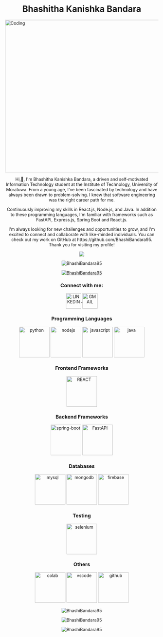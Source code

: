 <h1 align="center">Bhashitha Kanishka Bandara</h1>
<img align="center" alt="Coding" height="500" width="1000" src="https://www.wingstechsolutions.com/wp-content/uploads/2022/03/full-stack-development.gif">

<p align="center"> Hi,👋,  I'm  Bhashitha Kanishka Bandara, a driven and self-motivated Information Technology student at the Institute of Technology, University of Moratuwa. From a young age, I've been fascinated by technology and have always been drawn to problem-solving. I knew that software engineering was the right career path for me. </p>
<p align="center"> Continuously improving my skills in React.js, Node.js, and Java. In addition to these programming languages, I'm familiar with frameworks such as FastAPI, Express.js, Spring Boot and React.js. </p>
<p align="center"> I'm always looking for new challenges and opportunities to grow, and I'm excited to connect and collaborate with like-minded individuals. You can check out my work on GitHub at https://github.com/BhashiBandara95. Thank you for visiting my profile! </p>

<p align="center">
<img src="https://i.ibb.co/wyJwBqJ/loading.gif"  />
</p>
<p align="center">
<img src="https://komarev.com/ghpvc/?username=BhashiBandara95&label=Profile%20views&color=0e75b6&style=flat" alt="BhashiBandara95" />
</p>
<p align="center">
<a href="https://github.com/ryo-ma/github-profile-trophy">
<img src="https://github-profile-trophy.vercel.app/?username=BhashiBandara95" alt="BhashiBandara95" />
</a>
</p>
<h3 align="center">Connect with me:</h3>
<p align="center">
<a href="https://www.linkedin.com/in/bhashibandara95" target="blank">
<img align="center" src="https://cdn.jsdelivr.net/gh/devicons/devicon/icons/linkedin/linkedin-original.svg" alt="LINKEDIN" height="50" width="50" />
</a>
<a href="mailto:ugabkanishka@gmail.com" target="blank">
<img align="center" src="https://www.google.com/gmail/about/static-2.0/images/logo-gmail.png?fingerprint=c2eaf4aae389c3f885e97081bb197b97" alt="GMAIL" height="50" width="50" />
</a>
</p>
<h3 align="center"> Programming Languages </h3>
<p align="center">
<img src="https://cdn.jsdelivr.net/gh/devicons/devicon/icons/python/python-original-wordmark.svg" alt="python" width="100" height="100" />
<img src="https://cdn.jsdelivr.net/gh/devicons/devicon/icons/nodejs/nodejs-original-wordmark.svg" alt="nodejs" width="100" height="100" />
<img src="https://cdn.jsdelivr.net/gh/devicons/devicon/icons/javascript/javascript-original.svg" alt="javascript" width="100" height="100" />
<img src="https://cdn.jsdelivr.net/gh/devicons/devicon/icons/java/java-original-wordmark.svg" alt="java" width="100" height="100" />

</p>
<h3 align="center">Frontend Frameworks</h3>
<p align="center">
<img src="https://cdn.jsdelivr.net/gh/devicons/devicon/icons/react/react-original-wordmark.svg" alt="REACT" width="100" height="100" />
   
</p>
<h3 align="center">Backend Frameworks</h3>
<p align="center">
<img src="https://cdn.jsdelivr.net/gh/devicons/devicon/icons/spring/spring-plain-wordmark.svg" alt="spring-boot" width="100" height="100"/>
<img src="https://cdn.jsdelivr.net/gh/devicons/devicon/icons/fastapi/fastapi-original-wordmark.svg" alt="FastAPI" width="100" height="100"/>
</p>
<h3 align="center">Databases</h3>
<p align="center">
<img src="https://cdn.jsdelivr.net/gh/devicons/devicon/icons/mysql/mysql-original-wordmark.svg" alt="mysql" width="100" height="100"/>
<img src="https://cdn.jsdelivr.net/gh/devicons/devicon/icons/mongodb/mongodb-original-wordmark.svg" alt="mongodb" width="100" height="100" />
<img src="https://cdn.jsdelivr.net/gh/devicons/devicon/icons/firebase/firebase-plain-wordmark.svg" alt="firebase" width="100" height="100"/>

</p>
<h3 align="center">Testing</h3>
<p align="center">
<img src="https://cdn.jsdelivr.net/gh/devicons/devicon/icons/selenium/selenium-original.svg" alt="selenium" width="100" height="100"/>
</p>
<h3 align="center">Others</h3>
<p align="center">
<img src="https://colab.research.google.com/img/colab_favicon_256px.png" alt="colab" width="100" height="100"/>
<img src="https://cdn.jsdelivr.net/gh/devicons/devicon/icons/vscode/vscode-original.svg" alt="vscode" width="100" height="100"/>
<img src="https://cdn.jsdelivr.net/gh/devicons/devicon/icons/github/github-original-wordmark.svg" alt="github" width="100" height="100"/>
</p>
<p align="center">
<img  src="https://github-readme-stats.vercel.app/api/top-langs?username=BhashiBandara95&show_icons=true&locale=en&layout=compact" alt="BhashiBandara95" />
</p>
<p align="center">
<img src="https://github-readme-stats.vercel.app/api?username=BhashiBandara95&show_icons=true&locale=en" alt="BhashiBandara95" />
</p>
<p align="center" >
<img src="https://github-readme-streak-stats.herokuapp.com/?user=BhashiBandara95&" alt="BhashiBandara95" />
</p>
